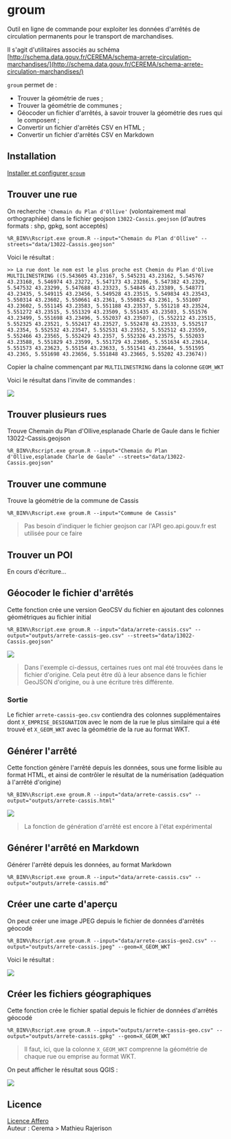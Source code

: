 # groum

Outil en ligne de commande pour exploiter les données d'arrêtés de circulation permanents pour le transport de marchandises.

Il s'agit d'utilitaires associés au schéma [http://schema.data.gouv.fr/CEREMA/schema-arrete-circulation-marchandises/](http://schema.data.gouv.fr/CEREMA/schema-arrete-circulation-marchandises/)

`groum` permet de :

- Trouver la géométrie de rues ;
- Trouver la géométrie de communes ;
- Géocoder un fichier d'arrêtés, à savoir trouver la géométrie des rues qui le composent ;
- Convertir un fichier d'arrêtés CSV en HTML ;
- Convertir un fichier d'arrêtés CSV en Markdown

## Installation
[Installer et configurer `groum`](INSTALL.md)

## Trouver une rue
On recherche `'Chemain du Plan d'Ollive'` (volontairement mal orthographiée) dans le fichier geojson `13022-Cassis.geojson` (d'autres formats : shp, gpkg, sont acceptés)

	%R_BIN%\Rscript.exe groum.R --input="Chemain du Plan d'Ollive" --streets="data/13022-Cassis.geojson"

Voici le résultat :

	>> La rue dont le nom est le plus proche est Chemin du Plan d'Olive
	MULTILINESTRING ((5.543605 43.23167, 5.545231 43.23162, 5.545767 43.23168, 5.546974 43.23272, 5.547173 43.23286, 5.547382 43.2329, 5.547532 43.23299, 5.547688 43.23323, 5.54845 43.23389, 5.548771 43.23435, 5.549115 43.23456, 5.549528 43.23515, 5.549834 43.23543, 5.550314 43.23602, 5.550661 43.2361, 5.550825 43.2361, 5.551007 43.23602, 5.551145 43.23583, 5.551188 43.23537, 5.551218 43.23524, 5.551272 43.23515, 5.551329 43.23509, 5.551435 43.23503, 5.551576 43.23499, 5.551698 43.23496, 5.552037 43.23507), (5.552212 43.23515, 5.552325 43.23521, 5.552417 43.23527, 5.552478 43.23533, 5.552517 43.2354, 5.552532 43.23547, 5.552531 43.23552, 5.552512 43.23559, 5.552466 43.23565, 5.552429 43.2357, 5.552326 43.23575, 5.552033 43.23588, 5.551829 43.23599, 5.551729 43.23605, 5.551634 43.23614, 5.551573 43.23623, 5.55154 43.23633, 5.551541 43.23644, 5.551595 43.2365, 5.551698 43.23656, 5.551848 43.23665, 5.55202 43.23674))

Copier la chaîne commençant par `MULTILINESTRING` dans la colonne `GEOM_WKT`

Voici le résultat dans l'invite de commandes :

![](files/geocode-single.png)

## Trouver plusieurs rues
Trouve Chemain du Plan d'Ollive,esplanade Charle de Gaule dans le fichier 13022-Cassis.geojson

	%R_BIN%\Rscript.exe groum.R --input="Chemain du Plan d'Ollive,esplanade Charle de Gaule" --streets="data/13022-Cassis.geojson"

## Trouver une commune
Trouve la géométrie de la commune de Cassis

	%R_BIN%\Rscript.exe groum.R --input="Commune de Cassis"

> Pas besoin d'indiquer le fichier geojson car l'API geo.api.gouv.fr est utilisée pour ce faire

## Trouver un POI
En cours d'écriture...

## Géocoder le fichier d'arrêtés

Cette fonction crée une version GeoCSV du fichier en ajoutant des colonnes géométriques au fichier initial

	%R_BIN%\Rscript.exe groum.R --input="data/arrete-cassis.csv" --output="outputs/arrete-cassis-geo.csv" --streets="data/13022-Cassis.geojson"

![](files/geocode.png)

> Dans l'exemple ci-dessus, certaines rues ont mal été trouvées dans le fichier d'origine. Cela peut être dû à leur absence dans le fichier GeoJSON d'origine, ou à une écriture très différente.

### Sortie
Le fichier `arrete-cassis-geo.csv` contiendra des colonnes supplémentaires dont `X_EMPRISE_DESIGNATION` avec le nom de la rue le plus similaire qui a été trouvé et `X_GEOM_WKT` avec la géométrie de la rue au format WKT.

## Générer l'arrêté
Cette fonction génère l'arrêté depuis les données, sous une forme lisible au format HTML, et ainsi de contrôler le résultat de la numérisation (adéquation à l'arrêté d'origine)

	%R_BIN%\Rscript.exe groum.R --input="data/arrete-cassis.csv" --output="outputs/arrete-cassis.html"

![](files/html.png)

> La fonction de génération d'arrêté est encore à l'état expérimental

## Générer l'arrêté en Markdown
Générer l'arrêté depuis les données, au format Markdown

	%R_BIN%\Rscript.exe groum.R --input="data/arrete-cassis.csv" --output="outputs/arrete-cassis.md"

## Créer une carte d'aperçu
On peut créer une image JPEG depuis le fichier de données d'arrêtés géocodé

	%R_BIN%\Rscript.exe groum.R --input="data/arrete-cassis-geo2.csv" --output="outputs/arrete-cassis.jpeg" --geom=X_GEOM_WKT

Voici le résultat :

![](outputs/cassis.jpeg)

## Créer les fichiers géographiques
Cette fonction crée le fichier spatial depuis le fichier de données d'arrêtés géocodé

	%R_BIN%\Rscript.exe groum.R --input="outputs/arrete-cassis-geo.csv" --output="outputs/arrete-cassis.gpkg" --geom=X_GEOM_WKT

> Il faut, ici, que la colonne `X_GEOM_WKT` comprenne la géométrie de chaque rue ou emprise au format WKT.

On peut afficher le résultat sous QGIS :

![](files/qgis.png)

## Licence
[Licence Affero](LICENSE)  
Auteur : Cerema > Mathieu Rajerison
